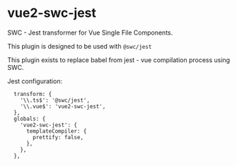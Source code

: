 # vue2-swc-jest

SWC - Jest transformer for Vue Single File Components.

This plugin is designed to be used with `@swc/jest`

This plugin exists to replace babel from jest - vue compilation process using SWC.

Jest configuration:

```
  transform: {
    '\\.ts$': '@swc/jest',
    '\\.vue$': 'vue2-swc-jest',
  },
  globals: {
    'vue2-swc-jest': {
      templateCompiler: {
        prettify: false,
      },
    },
  },
```
